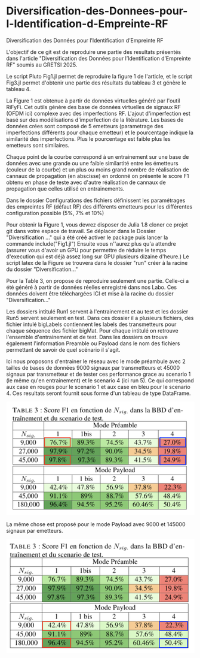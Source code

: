 # Diversification-des-Donnees-pour-l-Identification-d-Empreinte-RF
Diversification des Données pour l’Identification d’Empreinte RF


L'objectif de ce git est de reproduire une partie des resultats présentés dans l'article "Diversification des Données pour l’Identification d’Empreinte RF" soumis au GRETSI 2025. 

Le script Pluto Fig1.jl permet de reproduire la figure 1 de l'article, et le script Fig3.jl permet d'obtenir une partie des résultats du tableau 3 et génère le tableau 4.

La Figure 1 est obtenue à partir de données virtuelles généré par l'outil RiFyFi. Cet outils génère des base de données virtuelles de signaux RF (OFDM ici) complexe avec des imperfections RF. L'ajout d'imperfection est basé sur des modélisations d'imperfection de la litérature. Les bases de données crées sont composé de 5 emetteurs (parametrage des imperfections différents pour chaque emetteur) et le pourcentage indique la similarité des imperfections. Plus le pourcentage est faible plus les emetteurs sont similaires.

Chaque point de la courbe correspond à un entrainement sur une base de données avec une grande ou une faible similartité entre les émetteurs (couleur de la courbe) et un plus ou moins grand nombre de réalisation de cannaux de propagation (en abscisse) en ordonné on présente le score F1 obtenu en phase de teste avec d'autre réalisation de cannaux de propagation que celles utilisé en entrainements.


Dans le dossier Configurations des fichiers définissent les paramétrages des empreintes RF (défaut RF) des différents emetteurs pour les différentes configuration possible (5\%, 7\% et 10\%)

Pour obtenir la Figure 1, vous devrez disposer de Julia 1.8 cloner ce projet git dans votre espace de travail. 
Se déplacer dans le Dossier "Diversification ..." qui a été créé activer le package puis lancer la commande 
include("Fig1.jl")
Ensuite vous n''aurez plus qu'a attendre (assurer vous d'avoir un GPU pour permettre de réduire le temps d'execution qui est déjà assez long sur GPU plusieurs dizaine d'heure.)
Le script latex de la Figure se trouvera dans le dossier "run" créer à la racine du dossier "Diversification..."

Pour la Table 3, on propose de reproduire seulement une partie. 
Celle-ci a été généré à partir de données réelles enregistré dans nos Labo. Ces données doivent être téléchargées ICI et mise à la racine du dossier "Diversification..." 

Les dossiers intitulé Run1 servent à l'entrainement et au test et les dossier Run5 servent seulement en test.
Dans ces dossier il a plusieurs fichiers, des fichier intulé bigLabels contiennent les labels des transmetteurs pour chaque séquence des fichier bigMat. Pour chaque intitulé on retrouve l'ensemble d'entrainement et de test. 
Dans les dossiers on trouve également l'information Preamble ou Payload dans le nom des fichiers permettant de savoir de quel scénario il s'agit.

Ici nous proposons d'entrainer le réseau avec le mode préambule avec 2 tailles de bases de données 9000 signaux par transmetteurs et 45000 signaux par transmetteur et de tester ces performance grace au scenario 1 (le même qu'en entrainement) et le scenario 4 (ici run 5). Ce qui correspond aux case en rouges pour le scenario 1 et aux case en bleu pour le scenario 4. Ces resultats seront fournit sous forme d'un tableau de type DataFrame.

![Texte alternatif](Image/Img.png "Le titre de mon image")

La même chose est proposé pour le mode Payload avec 9000 et 145000 signaux par emetteurs.


![Texte alternatif](Image/Payload.png "Le titre de mon image")

